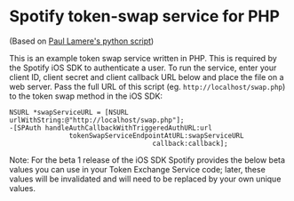 # Spotify token-swap service for PHP

(Based on [Paul Lamere's python script](https://github.com/plamere/spotify_token_swap))

This is an example token swap service written in PHP. This is required by
the Spotify iOS SDK to authenticate a user.
To run the service, enter your client ID, client
secret and client callback URL below and place the file on a web server.
Pass the full URL of this script (eg. `http://localhost/swap.php`) to the
token swap method in the iOS SDK:
	
	NSURL *swapServiceURL = [NSURL urlWithString:@"http://localhost/swap.php"];
	-[SPAuth handleAuthCallbackWithTriggeredAuthURL:url
	               tokenSwapServiceEndpointAtURL:swapServiceURL
	                                    callback:callback];

Note: For the beta 1 release of the iOS SDK Spotify provides the
below beta values you can use in your Token Exchange Service code; later,
these values will be invalidated and will need to be replaced by your
own unique values.

